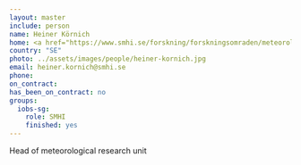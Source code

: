 ```yaml
---
layout: master
include: person
name: Heiner Körnich
home: <a href="https://www.smhi.se/forskning/forskningsomraden/meteorologi/heiner-kornich-1.22280">SMHI</a>
country: "SE"
photo: ../assets/images/people/heiner-kornich.jpg
email: heiner.kornich@smhi.se
phone:
on_contract:
has_been_on_contract: no
groups:
  iobs-sg:
    role: SMHI
    finished: yes    
---
```

Head of meteorological research unit

